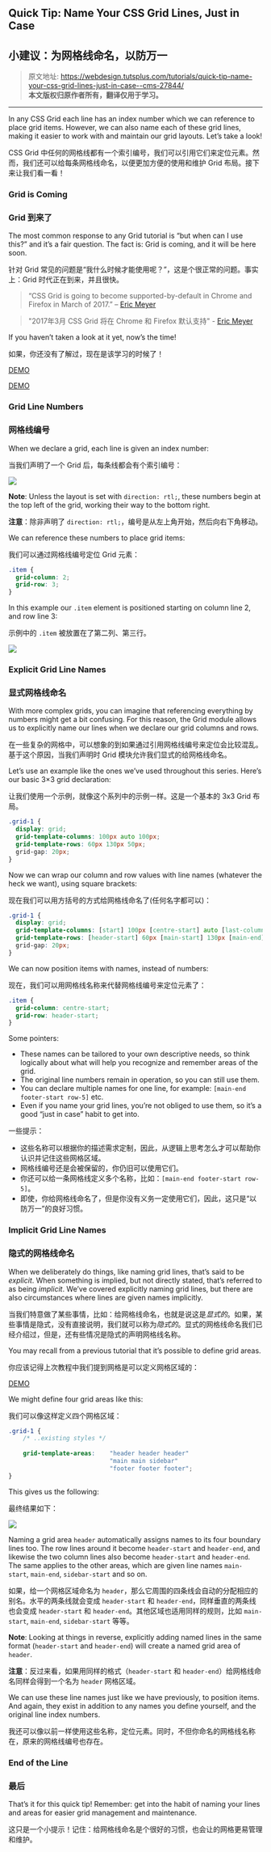 ## Quick Tip: Name Your CSS Grid Lines, Just in Case
## 小建议：为网格线命名，以防万一

> 原文地址: <https://webdesign.tutsplus.com/tutorials/quick-tip-name-your-css-grid-lines-just-in-case--cms-27844/>   
**本文版权归原作者所有，翻译仅用于学习。**

---------

In any CSS Grid each line has an index number which we can reference to place grid items. However, we can also name each of these grid lines, making it easier to work with and maintain our grid layouts. Let’s take a look!

CSS Grid 中任何的网格线都有一个索引编号，我们可以引用它们来定位元素。然而，我们还可以给每条网格线命名，以便更加方便的使用和维护 Grid 布局。接下来让我们看一看！

### Grid is Coming

### Grid 到来了

The most common response to any Grid tutorial is “but when can I use this?” and it’s a fair question. The fact is: Grid is coming, and it will be here soon.

针对 Grid 常见的问题是“我什么时候才能使用呢？”，这是个很正常的问题。事实上：Grid 时代正在到来，并且很快。

> “CSS Grid is going to become supported-by-default in Chrome and Firefox in March of 2017.” – [Eric Meyer](http://meyerweb.com/eric/thoughts/2016/12/05/css-grid/)

> "2017年3月 CSS Grid 将在 Chrome 和 Firefox 默认支持" - [Eric Meyer](http://meyerweb.com/eric/thoughts/2016/12/05/css-grid/)

If you haven’t taken a look at it yet, now’s the time!

如果，你还没有了解过，现在是该学习的时候了！

[DEMO](https://webdesign.tutsplus.com/tutorials/css-grid-layout-quick-start-guide--cms-27238)

[DEMO](https://webdesign.tutsplus.com/tutorials/css-grid-layout-units-of-measurement-and-basic-keywords--cms-27259)

### Grid Line Numbers

### 网格线编号

When we declare a grid, each line is given an index number: 

当我们声明了一个 Grid 后，每条线都会有个索引编号：

![](https://cms-assets.tutsplus.com/uploads/users/30/posts/27844/image/grid-terms-line-numbers-.svg)

**Note**: Unless the layout is set with ```direction: rtl;```, these numbers begin at the top left of the grid, working their way to the bottom right. 

**注意**：除非声明了 ```direction: rtl;```，编号是从左上角开始，然后向右下角移动。

We can reference these numbers to place grid items:

我们可以通过网格线编号定位 Grid 元素：

```css
.item {
  grid-column: 2;
  grid-row: 3;
}
```

In this example our ```.item``` element is positioned starting on column line 2, and row line 3:

示例中的 ```.item``` 被放置在了第二列、第三行。

![](https://cms-assets.tutsplus.com/uploads/users/30/posts/27844/image/grid-terms-line-numbers-position.svg)

### Explicit Grid Line Names

### 显式网格线命名

With more complex grids, you can imagine that referencing everything by numbers might get a bit confusing. For this reason, the Grid module allows us to explicitly name our lines when we declare our grid columns and rows.

在一些复杂的网格中，可以想象的到如果通过引用网格线编号来定位会比较混乱。基于这个原因，当我们声明时 Grid 模块允许我们显式的给网格线命名。

Let’s use an example like the ones we’ve used throughout this series. Here’s our basic 3×3 grid declaration:

让我们使用一个示例，就像这个系列中的示例一样。这是一个基本的 3x3 Grid 布局。

```css
.grid-1 {
  display: grid;
  grid-template-columns: 100px auto 100px;
  grid-template-rows: 60px 130px 50px;
  grid-gap: 20px;
}
```

Now we can wrap our column and row values with line names (whatever the heck we want), using square brackets:

现在我们可以用方括号的方式给网格线命名了(任何名字都可以)：

```css
.grid-1 {
  display: grid;
  grid-template-columns: [start] 100px [centre-start] auto [last-column-start] 100px [finish];
  grid-template-rows: [header-start] 60px [main-start] 130px [main-end] 50px [row-end];
  grid-gap: 20px;
}
```

We can now position items with names, instead of numbers:

现在，我们可以用网格线名称来代替网格线编号来定位元素了：

```css
.item {
  grid-column: centre-start;
  grid-row: header-start;
}
```

Some pointers:

- These names can be tailored to your own descriptive needs, so think logically about what will help you recognize and remember areas of the grid.
- The original line numbers remain in operation, so you can still use them.
- You can declare multiple names for one line, for example: ```[main-end footer-start row-5]``` etc.
- Even if you name your grid lines, you’re not obliged to use them, so it’s a good “just in case” habit to get into.

一些提示：

- 这些名称可以根据你的描述需求定制，因此，从逻辑上思考怎么才可以帮助你认识并记住这些网格区域。
- 网格线编号还是会被保留的，你仍旧可以使用它们。
- 你还可以给一条网格线定义多个名称，比如：```[main-end footer-start row-5]```。
- 即使，你给网格线命名了，但是你没有义务一定使用它们，因此，这只是“以防万一”的良好习惯。


### Implicit Grid Line Names

### 隐式的网格线命名

When we deliberately do things, like naming grid lines, that’s said to be *explicit*. When something is implied, but not directly stated, that’s referred to as being *implicit*. We’ve covered explicitly naming grid lines, but there are also circumstances where lines are given names implicitly.

当我们特意做了某些事情，比如：给网格线命名，也就是说这是*显式的*。如果，某些事情是隐式，没有直接说明，我们就可以称为*隐式的*。显式的网格线命名我们已经介绍过，但是，还有些情况是隐式的声明网格线名称。

You may recall from a previous tutorial that it’s possible to define grid areas.

你应该记得上次教程中我们提到网格是可以定义网格区域的：

[DEMO](https://webdesign.tutsplus.com/tutorials/css-grid-layout-using-grid-areas--cms-27264)

We might define four grid areas like this:

我们可以像这样定义四个网格区域：

```css
.grid-1 {
    /* ..existing styles */
      
    grid-template-areas:    "header header header"
                            "main main sidebar"
                            "footer footer footer";
}
```

This gives us the following:

最终结果如下：

![](https://cms-assets.tutsplus.com/uploads/users/30/posts/27844/image/grid-areas.svg)

Naming a grid area ```header``` automatically assigns names to its four boundary lines too. The row lines around it become ```header-start``` and ```header-end```, and likewise the two column lines also become ```header-start``` and ```header-end```. The same applies to the other areas, which are given line names ```main-start```, ```main-end```, ```sidebar-start``` and so on.

如果，给一个网格区域命名为 ```header```，那么它周围的四条线会自动的分配相应的别名。水平的两条线就会变成 ```header-start``` 和 ```header-end```，同样垂直的两条线也会变成 ```header-start``` 和 ```header-end```。其他区域也适用同样的规则，比如 ```main-start```, ```main-end```, ```sidebar-start``` 等等。

**Note**: Looking at things in reverse, explicitly adding named lines in the same format (```header-start``` and ```header-end```) will create a named grid area of ```header```. 

**注意**：反过来看，如果用同样的格式（```header-start``` 和 ```header-end```）给网格线命名同样会得到一个名为 ```header``` 网格区域。

We can use these line names just like we have previously, to position items. And again, they exist in addition to any names you define yourself, and the original line index numbers.

我还可以像以前一样使用这些名称，定位元素。同时，不但你命名的网格线名称在，原来的网格线编号也存在。

### End of the Line

### 最后

That’s it for this quick tip! Remember: get into the habit of naming your lines and areas for easier grid management and maintenance. 

这只是一个小提示！记住：给网格线命名是个很好的习惯，也会让的网格更易管理和维护。
